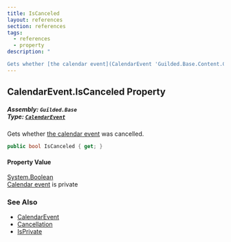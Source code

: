 ```yaml
---
title: IsCanceled
layout: references
section: references
tags:
  - references
  - property
description: "

Gets whether [the calendar event](CalendarEvent 'Guilded.Base.Content.CalendarEvent') was cancelled."
---
```


## CalendarEvent.IsCanceled Property
##### **Assembly:** `Guilded.Base`<br/>**Type:** [`CalendarEvent`](CalendarEvent 'Guilded.Base.Content.CalendarEvent')

Gets whether [the calendar event](CalendarEvent 'Guilded.Base.Content.CalendarEvent') was cancelled.

```csharp
public bool IsCanceled { get; }
```

#### Property Value
[System.Boolean](https://docs.microsoft.com/en-us/dotnet/api/System.Boolean 'System.Boolean')  
[Calendar event](CalendarEvent 'Guilded.Base.Content.CalendarEvent') is private

### See Also
- [CalendarEvent](CalendarEvent 'Guilded.Base.Content.CalendarEvent')
- [Cancellation](CalendarEvent.Cancellation 'Guilded.Base.Content.CalendarEvent.Cancellation')
- [IsPrivate](CalendarEvent.IsPrivate 'Guilded.Base.Content.CalendarEvent.IsPrivate')
